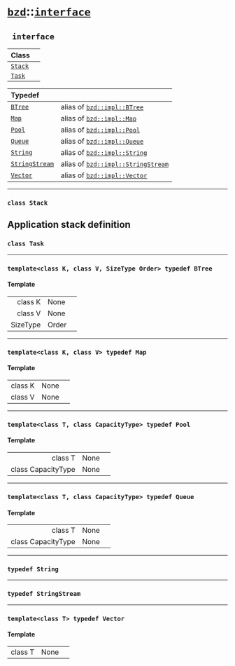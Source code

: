 # [`bzd`](../../index.md)::[`interface`](../index.md)

## ` interface`


|Class||
|:---|:---|
|[`Stack`](stack/index.md)||
|[`Task`](task/index.md)||

|Typedef||
|:---|:---|
|[`BTree`](./index.md)|alias of [`bzd::impl::BTree`](../impl/btree/index.md)|
|[`Map`](./index.md)|alias of [`bzd::impl::Map`](../impl/map/index.md)|
|[`Pool`](./index.md)|alias of [`bzd::impl::Pool`](../impl/pool/index.md)|
|[`Queue`](./index.md)|alias of [`bzd::impl::Queue`](../impl/queue/index.md)|
|[`String`](./index.md)|alias of [`bzd::impl::String`](../impl/string/index.md)|
|[`StringStream`](./index.md)|alias of [`bzd::impl::StringStream`](../impl/stringstream/index.md)|
|[`Vector`](./index.md)|alias of [`bzd::impl::Vector`](../impl/vector/index.md)|
------
### `class Stack`
Application stack definition
------
### `class Task`

------
### `template<class K, class V, SizeType Order> typedef BTree`

#### Template
||||
|---:|:---|:---|
|class K|None||
|class V|None||
|SizeType|Order||
------
### `template<class K, class V> typedef Map`

#### Template
||||
|---:|:---|:---|
|class K|None||
|class V|None||
------
### `template<class T, class CapacityType> typedef Pool`

#### Template
||||
|---:|:---|:---|
|class T|None||
|class CapacityType|None||
------
### `template<class T, class CapacityType> typedef Queue`

#### Template
||||
|---:|:---|:---|
|class T|None||
|class CapacityType|None||
------
### `typedef String`

------
### `typedef StringStream`

------
### `template<class T> typedef Vector`

#### Template
||||
|---:|:---|:---|
|class T|None||

